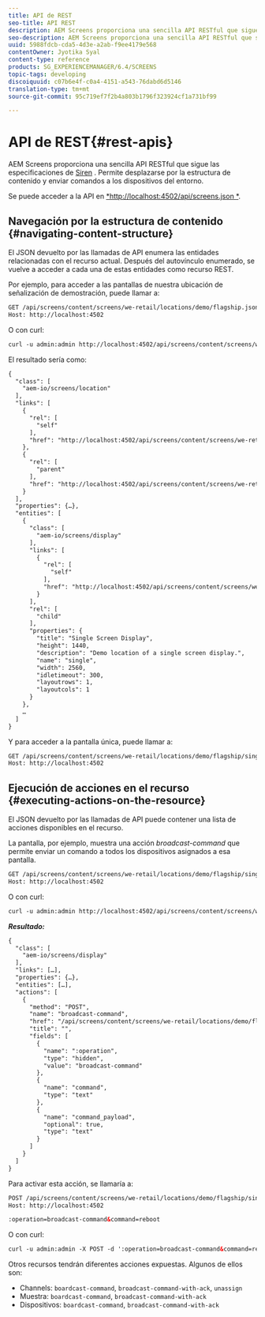 ```yaml
---
title: API de REST
seo-title: API REST
description: AEM Screens proporciona una sencilla API RESTful que sigue las especificaciones de Siren. Siga esta página para conocer cómo navegar por la estructura de contenido y enviar comandos a los dispositivos del entorno.
seo-description: AEM Screens proporciona una sencilla API RESTful que sigue las especificaciones de Siren. Siga esta página para conocer cómo navegar por la estructura de contenido y enviar comandos a los dispositivos del entorno.
uuid: 5988fdcb-cda5-4d3e-a2ab-f9ee4179e568
contentOwner: Jyotika Syal
content-type: reference
products: SG_EXPERIENCEMANAGER/6.4/SCREENS
topic-tags: developing
discoiquuid: c07b6e4f-c0a4-4151-a543-76dabd6d5146
translation-type: tm+mt
source-git-commit: 95c719ef7f2b4a803b1796f323924cf1a731bf99

---
```



# API de REST{#rest-apis}

AEM Screens proporciona una sencilla API RESTful que sigue las especificaciones de [Siren](https://github.com/kevinswiber/siren) . Permite desplazarse por la estructura de contenido y enviar comandos a los dispositivos del entorno.

Se puede acceder a la API en [*http://localhost:4502/api/screens.json *](http://localhost:4502/api/screens.json).

## Navegación por la estructura de contenido {#navigating-content-structure}

El JSON devuelto por las llamadas de API enumera las entidades relacionadas con el recurso actual. Después del autovínculo enumerado, se vuelve a acceder a cada una de estas entidades como recurso REST.

Por ejemplo, para acceder a las pantallas de nuestra ubicación de señalización de demostración, puede llamar a:

```xml
GET /api/screens/content/screens/we-retail/locations/demo/flagship.json HTTP/1.1
Host: http://localhost:4502
```

O con curl:

```xml
curl -u admin:admin http://localhost:4502/api/screens/content/screens/we-retail/locations/demo/flagship.json
```

El resultado sería como:

```xml
{
  "class": [
    "aem-io/screens/location"
  ],
  "links": [
    {
      "rel": [
        "self"
      ],
      "href": "http://localhost:4502/api/screens/content/screens/we-retail/locations/demo/flagship.json"
    },
    {
      "rel": [
        "parent"
      ],
      "href": "http://localhost:4502/api/screens/content/screens/we-retail/locations/demo.json"
    }
  ],
  "properties": {…},
  "entities": [
    {
      "class": [
        "aem-io/screens/display"
      ],
      "links": [
        {
          "rel": [
            "self"
          ],
          "href": "http://localhost:4502/api/screens/content/screens/we-retail/locations/demo/flagship/single.json"
        }
      ],
      "rel": [
        "child"
      ],
      "properties": {
        "title": "Single Screen Display",
        "height": 1440,
        "description": "Demo location of a single screen display.",
        "name": "single",
        "width": 2560,
        "idletimeout": 300,
        "layoutrows": 1,
        "layoutcols": 1
      }
    },
    …
  ]
}
```

Y para acceder a la pantalla única, puede llamar a:

```xml
GET /api/screens/content/screens/we-retail/locations/demo/flagship/single.json HTTP/1.1
Host: http://localhost:4502
```

## Ejecución de acciones en el recurso {#executing-actions-on-the-resource}

El JSON devuelto por las llamadas de API puede contener una lista de acciones disponibles en el recurso.

La pantalla, por ejemplo, muestra una acción *broadcast-command* que permite enviar un comando a todos los dispositivos asignados a esa pantalla.

```xml
GET /api/screens/content/screens/we-retail/locations/demo/flagship/single.json HTTP/1.1
Host: http://localhost:4502
```

O con curl:

```xml
curl -u admin:admin http://localhost:4502/api/screens/content/screens/we-retail/locations/demo/flagship/single.json
```

***Resultado:***

```xml
{
  "class": [
    "aem-io/screens/display"
  ],
  "links": […],
  "properties": {…},
  "entities": […],
  "actions": [
    {
      "method": "POST",
      "name": "broadcast-command",
      "href": "/api/screens/content/screens/we-retail/locations/demo/flagship/single",
      "title": "",
      "fields": [
        {
          "name": ":operation",
          "type": "hidden",
          "value": "broadcast-command"
        },
        {
          "name": "command",
          "type": "text"
        },
        {
          "name": "command_payload",
          "optional": true,
          "type": "text"
        }
      ]
    }
  ]
}
```

Para activar esta acción, se llamaría a:

```xml
POST /api/screens/content/screens/we-retail/locations/demo/flagship/single.json HTTP/1.1
Host: http://localhost:4502

:operation=broadcast-command&command=reboot
```

O con curl:

```xml
curl -u admin:admin -X POST -d ':operation=broadcast-command&command=reboot' http://localhost:4502/api/screens/content/screens/we-retail/locations/demo/flagship/single.json
```

Otros recursos tendrán diferentes acciones expuestas. Algunos de ellos son:
- Channels: `boardcast-command`, `broadcast-command-with-ack`, `unassign`
- Muestra: `boardcast-command`, `broadcast-command-with-ack`
- Dispositivos: `boardcast-command`, `broadcast-command-with-ack`